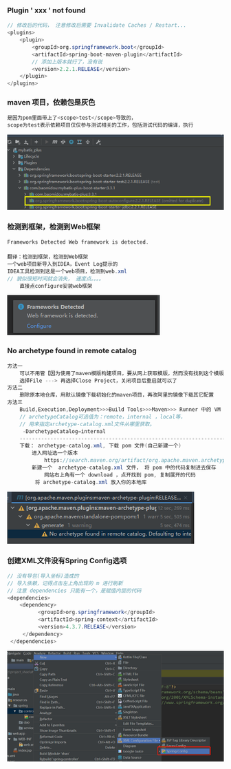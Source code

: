 ### Plugin ' xxx ' not found

```java
// 修改后的代码， 注意修改后需要 Invalidate Caches / Restart...
<plugins>
    <plugin>
        <groupId>org.springframework.boot</groupId>
        <artifactId>spring-boot-maven-plugin</artifactId>
    	// 添加上版本就行了，没有说
        <version>2.2.1.RELEASE</version>
    </plugin>
</plugins>
```

### maven 项目，依赖包是灰色

```java
是因为pom里面带上了<scope>test</scope>导致的，
scope为test表示依赖项目仅仅参与测试相关的工作，包括测试代码的编译，执行    
```

![image-20210402160335893](image-20210402160335893.png)

### 检测到框架，检测到Web框架

```java
Frameworks Detected Web framework is detected.

翻译：检测到框架，检测到Web框架
一个web项目新导入到IDEA，Event Log提示的
IDEA工具检测到这是一个web项目，检测到web.xml
// 貌似很短时间就会消失， 速度点。。。。    
    直接点configure安装web框架
```



![image-20210311045928893](image-20210311045928893.png)

### No archetype found in remote catalog

```java
方法一
	可以不用管【因为使用了maven模版构建项目，要从网上获取模版，然而没有找到这个模版或者网络慢，导致获取失败 】，
	选择File ---> 再选择Close Project，关闭项目后重启就可以了
方法二
	删除原本地仓库，用默认镜像下载初始化的maven项目，再改阿里的镜像下载其它配置
方法三
	Build,Execution,Deployment>>>Build Tools>>>Maven>>> Runner 中的 VM Options输入
	// archetypeCatalog可选值为：remote，internal ，local等，
    // 用来指定archetype-catalog.xml文件从哪里获取。
	 -DarchetypeCatalog=internal
    -------------------------------------------------------------------------------
    下载： archetype-catalog.xml, 下载 pom 文件(自己新建一个)
    	进入网址选一个版本
    		https://search.maven.org/artifact/org.apache.maven.archetype/archetype-catalog
		新建一个  archetype-catalog.xml 文件， 将 pom 中的代码复制进去保存
            网站右上角有一个 download ，点开找到 pom, 复制展开的代码
         将 archetype-catalog.xml 放入你的本地库
```

![image-20210311050503817](image-20210311050503817.png)



### 创建XML文件没有Spring Config选项

```java
// 没有导包(导入坐标)造成的
// 导入依赖，记得点击左上角出现的 m 进行刷新
// 注意 dependencies 只能有一个，是赋值内层的代码
<dependencies>
	<dependency>
	      <groupId>org.springframework</groupId>
	      <artifactId>spring-context</artifactId>
	      <version>4.3.7.RELEASE</version>
	 </dependency>
 </dependencies>
```

![image-20210311055257397](image-20210311055257397.png)

